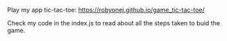 Play my app tic-tac-toe: https://robyonej.github.io/game_tic-tac-toe/

Check my code in the index.js to read about all the steps taken to buid the game.
